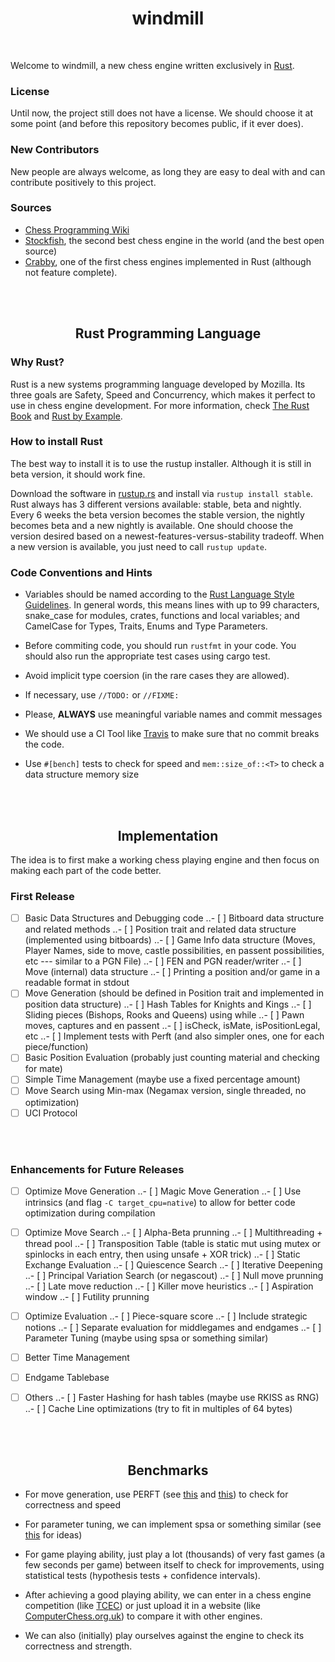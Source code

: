 # <center>windmill</center>

<br>

Welcome to windmill, a new chess engine written exclusively in [Rust](https://www.rust-lang.org).
<br>

### License


Until now, the project still does not have a license. We should choose it at some point (and before this repository becomes public, if it ever does).
<br>

### New Contributors


New people are always welcome, as long they are easy to deal with and can contribute positively to this project.
<br>

### Sources

* [Chess Programming Wiki](https://chessprogramming.wikispaces.com)
* [Stockfish](https://github.com/mcostalba/Stockfish), the second best chess engine in the world (and the best open source)
* [Crabby](https://github.com/Johnson-A/Crabby), one of the first chess engines implemented in Rust (although not feature complete).
<br>
<br>

## <center>Rust Programming Language</center>


### Why Rust?


Rust is a new systems programming language developed by Mozilla. Its three goals are Safety, Speed and Concurrency, which makes it perfect to use in chess engine development. For more information, check [The Rust Book](https://doc.rust-lang.org/book) and [Rust by Example](http://rustbyexample.org).
<br>

### How to install Rust

The best way to install it is to use the rustup installer. Although it is still in beta version, it should work fine.

Download the software in [rustup.rs](https://www.rustup.rs) and install via `rustup install stable`. Rust always has 3 different versions available: stable, beta and nightly. Every 6 weeks the beta version becomes the stable version, the nightly becomes beta and a new nightly is available. One should choose the version desired based on a newest-features-versus-stability tradeoff. When a new version is available, you just need to call `rustup update`.
<br>

### Code Conventions and Hints

* Variables should be named according to the [Rust Language Style Guidelines](https://doc.rust-lang.org/style). In general words, this means lines with up to 99 characters, snake_case for modules, crates, functions and local variables; and CamelCase for Types, Traits, Enums and Type Parameters.

* Before commiting code, you should run `rustfmt` in your code. You should also run the appropriate test cases using cargo test.

* Avoid implicit type coersion (in the rare cases they are allowed).

* If necessary, use `//TODO:` or `//FIXME:`

* Please, **ALWAYS** use meaningful variable names and commit messages

* We should use a CI Tool like [Travis](https://travis-ci.org) to make sure that no commit breaks the code. 

* Use `#[bench]` tests to check for speed and `mem::size_of::<T>` to check a data structure memory size
<br>
<br>

## <center>Implementation</center>


The idea is to first make a working chess playing engine and then focus on making each part of the code better.
<br>

### First Release

- [ ] Basic Data Structures and Debugging code
..- [ ] Bitboard data structure and related methods
..- [ ] Position trait and related data structure (implemented using bitboards)
..- [ ] Game Info data structure (Moves, Player Names, side to move, castle possibilities, en passent possibilities, etc --- similar to a PGN File)
..- [ ] FEN and PGN reader/writer
..- [ ] Move (internal) data structure
..- [ ] Printing a position and/or game in a readable format in stdout
- [ ] Move Generation (should be defined in Position trait and implemented in position data structure)
..- [ ] Hash Tables for Knights and Kings
..- [ ] Sliding pieces (Bishops, Rooks and Queens) using while
..- [ ] Pawn moves, captures and en passent
..- [ ] isCheck, isMate, isPositionLegal, etc
..- [ ] Implement tests with Perft (and also simpler ones, one for each piece/function)
- [ ] Basic Position Evaluation (probably just counting material and checking for mate)
- [ ] Simple Time Management (maybe use a fixed percentage amount)
- [ ] Move Search using Min-max (Negamax version, single threaded, no optimization)
- [ ] UCI Protocol
<br>
<br>

### Enhancements for Future Releases

- [ ] Optimize Move Generation
..- [ ] Magic Move Generation
..- [ ] Use intrinsics (and flag `-C target_cpu=native`) to allow for better code optimization during compilation

- [ ] Optimize Move Search
..- [ ] Alpha-Beta prunning
..- [ ] Multithreading + thread pool
..- [ ] Transposition Table (table is static mut using mutex or spinlocks in each entry, then using unsafe + XOR trick)
..- [ ] Static Exchange Evaluation
..- [ ] Quiescence Search
..- [ ] Iterative Deepening
..- [ ] Principal Variation Search (or negascout)
..- [ ] Null move prunning
..- [ ] Late move reduction
..- [ ] Killer move heuristics
..- [ ] Aspiration window
..- [ ] Futility prunning

- [ ] Optimize Evaluation
..- [ ] Piece-square score
..- [ ] Include strategic notions
..- [ ] Separate evaluation for middlegames and endgames
..- [ ] Parameter Tuning (maybe using spsa or something similar)

- [ ] Better Time Management

- [ ] Endgame Tablebase

- [ ] Others
..- [ ] Faster Hashing for hash tables (maybe use RKISS as RNG)
..- [ ] Cache Line optimizations (try to fit in multiples of 64 bytes)
<br>
<br>

## <center>Benchmarks</center>

* For move generation, use PERFT (see [this](https://chessprogramming.wikispaces.com/Perft) and [this](https://chessprogramming.wikispaces.com/Perft+Results)) to check for correctness and speed

* For parameter tuning, we can implement spsa or something similar (see [this](https://chessprogramming.wikispaces.com/Stockfish's+Tuning+Method) for ideas)

* For game playing ability, just play a lot (thousands) of very fast games (a few seconds per game) between itself to check for improvements, using statistical tests (hypothesis tests + confidence intervals).

* After achieving a good playing ability, we can enter in a chess engine competition (like [TCEC](http://tcec.chessdom.com)) or just upload it in a website (like [ComputerChess.org.uk](http://computerchess.org.uk)) to compare it with other engines.

* We can also (initially) play ourselves against the engine to check its correctness and strength.
